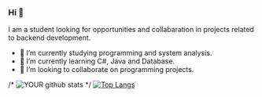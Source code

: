 
### Hi 👋
I am a student looking for opportunities and collabaration in projects related to backend development.
- 🔭 I’m currently studying programming and system analysis.
- 🌱 I’m currently learning C#, Java and Database.
- 🤝 I’m looking to collaborate on programming projects. 

/* ![YOUR github stats](https://github-readme-stats.vercel.app/api?username=luannp91&show_icons=true&theme=tokyonight) */
[![Top Langs](https://github-readme-stats.vercel.app/api/top-langs/?username=luannp91&langs_count=10&show_icons=true&theme=tokyonight)](https://github.com/luannp91/github-readme-stats)

